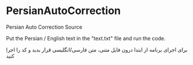 # PersianAutoCorrection
Persian Auto Correction Source

Put the Persian / English text in the "text.txt" file and run the code.


برای اجرای برنامه از ابتدا درون فایل متنی، متن فارسی/انگلیسی قرار بدید و کد را اجرا کنید 
